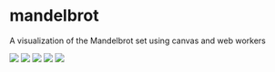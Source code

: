 mandelbrot
==========

A visualization of the Mandelbrot set using canvas and web workers

![](http://github.com/adambom/mandelbrot/raw/master/img/example-1.png) 
![](http://github.com/adambom/mandelbrot/raw/master/img/example-2.png) 
![](http://github.com/adambom/mandelbrot/raw/master/img/example-3.png) 
![](http://github.com/adambom/mandelbrot/raw/master/img/example-4.png) 
![](http://github.com/adambom/mandelbrot/raw/master/img/example-5.png) 